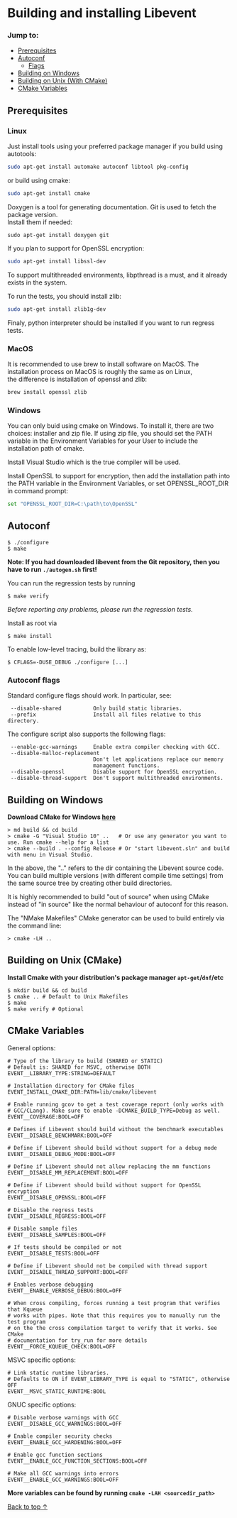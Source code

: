 # Building and installing Libevent
### Jump to:
- [Prerequisites](#Prerequisites)
- [Autoconf](#autoconf)
  - [Flags](#autoconf-flags)
- [Building on Windows](#building-on-windows)
- [Building on Unix (With CMake)](#building-on-unix-cmake)
- [CMake Variables](#cmake-variables)

## Prerequisites

### Linux
Just install tools using your preferred package manager if you build using autotools:
```sh
sudo apt-get install automake autoconf libtool pkg-config
```
or build using cmake:
```sh
sudo apt-get install cmake
```
Doxygen is a tool for generating documentation. Git is used to fetch the package version.  
Install them if needed:
```
sudo apt-get install doxygen git
```
If you plan to support for OpenSSL encryption:
```sh
sudo apt-get install libssl-dev
```
To support multithreaded environments, libpthread is a must, and it already exists in the system. 

To run the tests, you should install zlib:
```sh
sudo apt-get install zlib1g-dev
```
Finaly, python interpreter should be installed if you want to run regress tests.

### MacOS
It is recommended to use brew to install software on MacOS.
The installation process on MacOS is roughly the same as on Linux,  
the difference is installation of openssl and zlib: 
```sh
brew install openssl zlib
```

### Windows
You can only buid using cmake on Windows. To install it, there are two choices: installer and zip file.
If using zip file, you should set the PATH variable in the Environment Variables for your User to include the installation path of cmake.

Install Visual Studio which is the true compiler will be used.

Install OpenSSL to support for encryption, then add the installation path into the PATH variable in the Environment Variables, or set OPENSSL_ROOT_DIR in command prompt:
```sh
set "OPENSSL_ROOT_DIR=C:\path\to\OpenSSL"
```

## Autoconf

```
$ ./configure
$ make
```

**Note: If you had downloaded libevent from the Git repository, then you have to run `./autogen.sh` first!**

You can run the regression tests by running
```
$ make verify
```
*Before reporting any problems, please run the regression tests.*

Install as root via
```
$ make install
```

To enable low-level tracing, build the library as:
```
$ CFLAGS=-DUSE_DEBUG ./configure [...]
```

### Autoconf flags

Standard configure flags should work. In particular, see:
```
 --disable-shared          Only build static libraries.
 --prefix                  Install all files relative to this directory.
```

The configure script also supports the following flags:
```
 --enable-gcc-warnings     Enable extra compiler checking with GCC.
 --disable-malloc-replacement
                           Don't let applications replace our memory
                           management functions.
 --disable-openssl         Disable support for OpenSSL encryption.
 --disable-thread-support  Don't support multithreaded environments.
```

## Building on Windows
__Download CMake for Windows [here](https://cmake.org/download/)__
```
> md build && cd build
> cmake -G "Visual Studio 10" ..   # Or use any generator you want to use. Run cmake --help for a list
> cmake --build . --config Release # Or "start libevent.sln" and build with menu in Visual Studio.
```
In the above, the ".." refers to the dir containing the Libevent source code. You can build multiple versions (with different compile time settings) from the same source tree by creating other build directories.

It is highly recommended to build "out of source" when using CMake instead of "in source" like the normal behaviour of autoconf for this reason.

The "NMake Makefiles" CMake generator can be used to build entirely via the command line:
```
> cmake -LH ..
```

## Building on Unix (CMake)
__Install Cmake with your distribution's package manager `apt-get`/`dnf`/etc__
```
$ mkdir build && cd build
$ cmake .. # Default to Unix Makefiles
$ make
$ make verify # Optional
```

## CMake Variables
General options:
```
# Type of the library to build (SHARED or STATIC)
# Default is: SHARED for MSVC, otherwise BOTH
EVENT__LIBRARY_TYPE:STRING=DEFAULT

# Installation directory for CMake files
EVENT_INSTALL_CMAKE_DIR:PATH=lib/cmake/libevent

# Enable running gcov to get a test coverage report (only works with
# GCC/CLang). Make sure to enable -DCMAKE_BUILD_TYPE=Debug as well.
EVENT__COVERAGE:BOOL=OFF

# Defines if Libevent should build without the benchmark executables
EVENT__DISABLE_BENCHMARK:BOOL=OFF

# Define if Libevent should build without support for a debug mode
EVENT__DISABLE_DEBUG_MODE:BOOL=OFF

# Define if Libevent should not allow replacing the mm functions
EVENT__DISABLE_MM_REPLACEMENT:BOOL=OFF

# Define if Libevent should build without support for OpenSSL encryption
EVENT__DISABLE_OPENSSL:BOOL=OFF

# Disable the regress tests
EVENT__DISABLE_REGRESS:BOOL=OFF

# Disable sample files
EVENT__DISABLE_SAMPLES:BOOL=OFF

# If tests should be compiled or not
EVENT__DISABLE_TESTS:BOOL=OFF

# Define if Libevent should not be compiled with thread support
EVENT__DISABLE_THREAD_SUPPORT:BOOL=OFF

# Enables verbose debugging
EVENT__ENABLE_VERBOSE_DEBUG:BOOL=OFF

# When cross compiling, forces running a test program that verifies that Kqueue
# works with pipes. Note that this requires you to manually run the test program
# on the the cross compilation target to verify that it works. See CMake
# documentation for try_run for more details
EVENT__FORCE_KQUEUE_CHECK:BOOL=OFF
```
MSVC specific options:
```
# Link static runtime libraries.
# Defaults to ON if EVENT_LIBRARY_TYPE is equal to "STATIC", otherwise OFF
EVENT__MSVC_STATIC_RUNTIME:BOOL
```
GNUC specific options:
```
# Disable verbose warnings with GCC
EVENT__DISABLE_GCC_WARNINGS:BOOL=OFF

# Enable compiler security checks
EVENT__ENABLE_GCC_HARDENING:BOOL=OFF

# Enable gcc function sections
EVENT__ENABLE_GCC_FUNCTION_SECTIONS:BOOL=OFF

# Make all GCC warnings into errors
EVENT__ENABLE_GCC_WARNINGS:BOOL=OFF
```
__More variables can be found by running `cmake -LAH <sourcedir_path>`__

[Back to top &uarr;](#jump-to)

